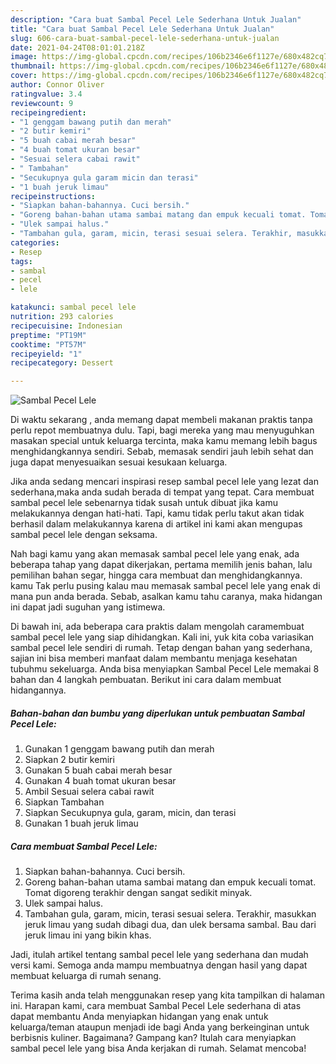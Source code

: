 ```yaml
---
description: "Cara buat Sambal Pecel Lele Sederhana Untuk Jualan"
title: "Cara buat Sambal Pecel Lele Sederhana Untuk Jualan"
slug: 606-cara-buat-sambal-pecel-lele-sederhana-untuk-jualan
date: 2021-04-24T08:01:01.218Z
image: https://img-global.cpcdn.com/recipes/106b2346e6f1127e/680x482cq70/sambal-pecel-lele-foto-resep-utama.jpg
thumbnail: https://img-global.cpcdn.com/recipes/106b2346e6f1127e/680x482cq70/sambal-pecel-lele-foto-resep-utama.jpg
cover: https://img-global.cpcdn.com/recipes/106b2346e6f1127e/680x482cq70/sambal-pecel-lele-foto-resep-utama.jpg
author: Connor Oliver
ratingvalue: 3.4
reviewcount: 9
recipeingredient:
- "1 genggam bawang putih dan merah"
- "2 butir kemiri"
- "5 buah cabai merah besar"
- "4 buah tomat ukuran besar"
- "Sesuai selera cabai rawit"
- " Tambahan"
- "Secukupnya gula garam micin dan terasi"
- "1 buah jeruk limau"
recipeinstructions:
- "Siapkan bahan-bahannya. Cuci bersih."
- "Goreng bahan-bahan utama sambai matang dan empuk kecuali tomat. Tomat digoreng terakhir dengan sangat sedikit minyak."
- "Ulek sampai halus."
- "Tambahan gula, garam, micin, terasi sesuai selera. Terakhir, masukkan jeruk limau yang sudah dibagi dua, dan ulek bersama sambal. Bau dari jeruk limau ini yang bikin khas."
categories:
- Resep
tags:
- sambal
- pecel
- lele

katakunci: sambal pecel lele 
nutrition: 293 calories
recipecuisine: Indonesian
preptime: "PT19M"
cooktime: "PT57M"
recipeyield: "1"
recipecategory: Dessert

---
```



![Sambal Pecel Lele](https://img-global.cpcdn.com/recipes/106b2346e6f1127e/680x482cq70/sambal-pecel-lele-foto-resep-utama.jpg)

Di waktu  sekarang , anda memang dapat membeli makanan praktis tanpa perlu repot membuatnya dulu. Tapi, bagi mereka yang mau menyuguhkan masakan special untuk keluarga tercinta, maka kamu memang lebih bagus menghidangkannya sendiri. Sebab, memasak sendiri jauh lebih sehat dan juga dapat menyesuaikan sesuai kesukaan keluarga.

Jika anda sedang mencari inspirasi resep sambal pecel lele yang lezat dan sederhana,maka anda sudah berada di tempat yang tepat. Cara membuat sambal pecel lele  sebenarnya tidak susah untuk dibuat jika kamu melakukannya dengan hati-hati. Tapi, kamu tidak perlu takut akan tidak berhasil dalam melakukannya 
karena di artikel ini kami akan mengupas sambal pecel lele dengan seksama.  



Nah bagi kamu yang akan memasak sambal pecel lele yang enak, ada beberapa tahap yang dapat dikerjakan, pertama memilih jenis bahan, lalu pemilihan bahan segar, hingga cara membuat dan menghidangkannya. kamu Tak perlu pusing kalau mau memasak sambal pecel lele yang enak di mana pun anda berada. Sebab, asalkan kamu  tahu caranya, maka hidangan ini dapat jadi suguhan yang istimewa.

Di bawah ini, ada beberapa cara praktis  dalam mengolah caramembuat sambal pecel lele yang siap dihidangkan. Kali ini, yuk kita coba variasikan sambal pecel lele sendiri di rumah. Tetap dengan bahan yang sederhana, sajian ini bisa memberi manfaat dalam membantu menjaga kesehatan tubuhmu sekeluarga. Anda bisa menyiapkan Sambal Pecel Lele memakai 8 bahan dan 4 langkah pembuatan. Berikut ini cara dalam membuat hidangannya.

<!--inarticleads1-->

##### Bahan-bahan dan bumbu yang diperlukan untuk pembuatan Sambal Pecel Lele:

1. Gunakan 1 genggam bawang putih dan merah
1. Siapkan 2 butir kemiri
1. Gunakan 5 buah cabai merah besar
1. Gunakan 4 buah tomat ukuran besar
1. Ambil Sesuai selera cabai rawit
1. Siapkan  Tambahan
1. Siapkan Secukupnya gula, garam, micin, dan terasi
1. Gunakan 1 buah jeruk limau




<!--inarticleads2-->

##### Cara membuat Sambal Pecel Lele:

1. Siapkan bahan-bahannya. Cuci bersih.
1. Goreng bahan-bahan utama sambai matang dan empuk kecuali tomat. Tomat digoreng terakhir dengan sangat sedikit minyak.
1. Ulek sampai halus.
1. Tambahan gula, garam, micin, terasi sesuai selera. Terakhir, masukkan jeruk limau yang sudah dibagi dua, dan ulek bersama sambal. Bau dari jeruk limau ini yang bikin khas.




Jadi, itulah artikel tentang  sambal pecel lele  yang sederhana dan mudah versi kami. Semoga anda mampu membuatnya dengan hasil yang dapat membuat keluarga di rumah senang. 

Terima kasih anda telah menggunakan resep yang kita tampilkan di halaman ini. Harapan kami, cara membuat  Sambal Pecel Lele sederhana di atas dapat membantu Anda menyiapkan hidangan yang enak untuk keluarga/teman ataupun menjadi ide bagi Anda yang berkeinginan untuk berbisnis kuliner. Bagaimana? Gampang kan? Itulah cara menyiapkan sambal pecel lele yang bisa Anda kerjakan di rumah. Selamat mencoba!

